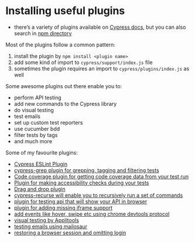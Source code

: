 # Installing useful plugins
- there’s a variety of plugins available on [Cypress docs](https://docs.cypress.io/plugins/directory), but you can also search in [npm directory](https://npmjs.com)

Most of the plugins follow a common pattern:

1. install the plugin by `npm install <plugin name>`
2. add some kind of import to `cypress/support/index.js` file
3. sometimes the plugin requires an import to `cypress/plugins/index.js` as well

Some awesome plugins out there enable you to:
- perform API testing
- add new commands to the Cypress library
- do visual testing
- test emails
- set up custom test reporters
- use cucumber bdd
- filter tests by tags
- and much more

Some of my favourite plugins:
- [Cypress ESLint Plugin](https://github.com/cypress-io/eslint-plugin-cypress)
- [cypress-grep plugin for grepping, tagging and filtering tests](https://github.com/cypress-io/cypress-grep)
- [Code coverage plugin for getting code coverage data from your test run](https://github.com/cypress-io/code-coverage)
- [Plugin for making accessibility checks during your tests](https://github.com/component-driven/cypress-axe)
- [Drag and drop plugin](https://github.com/4teamwork/cypress-drag-drop)
- [cypress-recurse will enable you to recursively run a set of commands](https://github.com/bahmutov/cypress-recurse)
- [plugin for testing api that will show your API in browser](https://github.com/filiphric/cypress-plugin-api)
- [plugin for adding missing iframe support](https://gitlab.com/kgroat/cypress-iframe)
- [add events like hover, swipe etc using chrome devtools protocol](https://github.com/dmtrKovalenko/cypress-real-events)
- [visual testing by Applitools](https://applitools.com/tutorials/cypress.html)
- [testing emails using mailosaur](https://github.com/mailosaur/cypress-mailosaur)
- [restoring a browser session and omitting login](https://github.com/bahmutov/cypress-data-session)